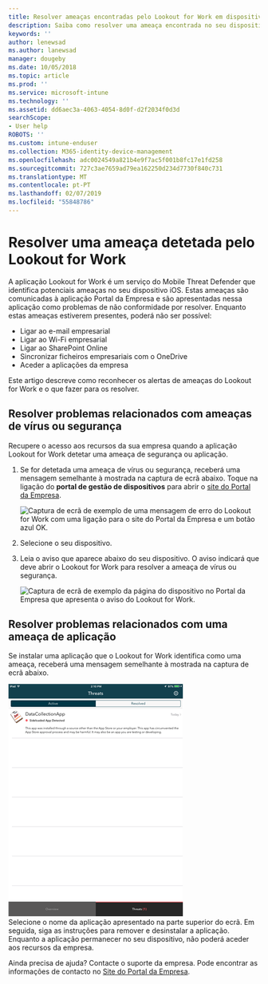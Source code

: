 ```yaml
---
title: Resolver ameaças encontradas pelo Lookout for Work em dispositivos iOS | Documentos da Microsoft
description: Saiba como resolver uma ameaça encontrada no seu dispositivo iOS pela aplicação Lookout for Work.
keywords: ''
author: lenewsad
ms.author: lanewsad
manager: dougeby
ms.date: 10/05/2018
ms.topic: article
ms.prod: ''
ms.service: microsoft-intune
ms.technology: ''
ms.assetid: dd6aec3a-4063-4054-8d0f-d2f2034f0d3d
searchScope:
- User help
ROBOTS: ''
ms.custom: intune-enduser
ms.collection: M365-identity-device-management
ms.openlocfilehash: adc0024549a821b4e9f7ac5f001b8fc17e1fd258
ms.sourcegitcommit: 727c3ae7659ad79ea162250d234d7730f840c731
ms.translationtype: MT
ms.contentlocale: pt-PT
ms.lasthandoff: 02/07/2019
ms.locfileid: "55848786"
---
```

# <a name="resolve-a-threat-found-by-lookout-for-work"></a>Resolver uma ameaça detetada pelo Lookout for Work  

A aplicação Lookout for Work é um serviço do Mobile Threat Defender que identifica potenciais ameaças no seu dispositivo iOS. Estas ameaças são comunicadas à aplicação Portal da Empresa e são apresentadas nessa aplicação como problemas de não conformidade por resolver. Enquanto estas ameaças estiverem presentes, poderá não ser possível:

* Ligar ao e-mail empresarial
* Ligar ao Wi-Fi empresarial
* Ligar ao SharePoint Online
* Sincronizar ficheiros empresariais com o OneDrive
* Aceder a aplicações da empresa

Este artigo descreve como reconhecer os alertas de ameaças do Lookout for Work e o que fazer para os resolver. 

## <a name="troubleshoot-virus-or-security-threat"></a>Resolver problemas relacionados com ameaças de vírus ou segurança  
Recupere o acesso aos recursos da sua empresa quando a aplicação Lookout for Work detetar uma ameaça de segurança ou aplicação.  

1. Se for detetada uma ameaça de vírus ou segurança, receberá uma mensagem semelhante à mostrada na captura de ecrã abaixo. Toque na ligação do **portal de gestão de dispositivos** para abrir o [site do Portal da Empresa](https://portal.manage.microsoft.com/devices).  

    ![Captura de ecrã de exemplo de uma mensagem de erro do Lookout for Work com uma ligação para o site do Portal da Empresa e um botão azul OK.](./media/mtd-go-to-device-management-portal-android.png)  

2. Selecione o seu dispositivo.  
3. Leia o aviso que aparece abaixo do seu dispositivo. O aviso indicará que deve abrir o Lookout for Work para resolver a ameaça de vírus ou segurança.     

    ![Captura de ecrã de exemplo da página do dispositivo no Portal da Empresa que apresenta o aviso do Lookout for Work.](./media/CP-lookout-virus-banner-1808.png)  

## <a name="troubleshoot-an-app-threat"></a>Resolver problemas relacionados com uma ameaça de aplicação   
Se instalar uma aplicação que o Lookout for Work identifica como uma ameaça, receberá uma mensagem semelhante à mostrada na captura de ecrã abaixo.  

![Captura de ecrã de exemplo que mostra uma lista de Ameaças de aplicação Ativas e Resolvidas detetadas pelo Lookout for Work.](./media/ios-lfw-threat-example.png)    
Selecione o nome da aplicação apresentado na parte superior do ecrã. Em seguida, siga as instruções para remover e desinstalar a aplicação. Enquanto a aplicação permanecer no seu dispositivo, não poderá aceder aos recursos da empresa.    

Ainda precisa de ajuda? Contacte o suporte da empresa. Pode encontrar as informações de contacto no [Site do Portal da Empresa](https://go.microsoft.com/fwlink/?linkid=2010980).    

